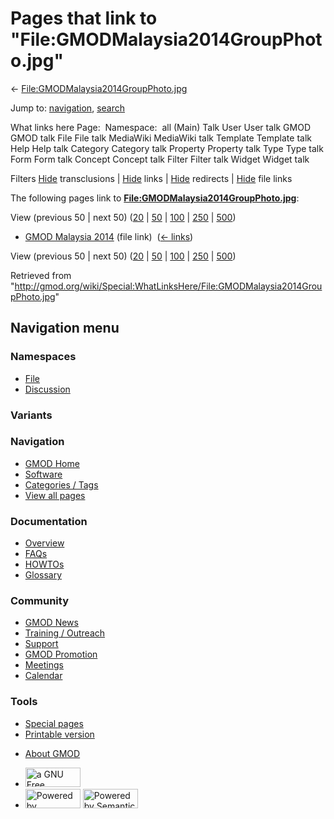 <div id="mw-page-base" class="noprint">

</div>

<div id="mw-head-base" class="noprint">

</div>

<div id="content" class="mw-body" role="main">

<span id="top"></span>

<div id="mw-js-message" style="display:none;">

</div>



# <span dir="auto">Pages that link to "File:GMODMalaysia2014GroupPhoto.jpg"</span>

<div id="bodyContent">

<div id="contentSub">

←
[File:GMODMalaysia2014GroupPhoto.jpg](/wiki/File:GMODMalaysia2014GroupPhoto.jpg "File:GMODMalaysia2014GroupPhoto.jpg")

</div>

<div id="jump-to-nav" class="mw-jump">

Jump to: [navigation](#mw-navigation), [search](#p-search)

</div>

<div id="mw-content-text">

What links here Page:  Namespace:  all (Main) Talk User User talk GMOD
GMOD talk File File talk MediaWiki MediaWiki talk Template Template talk
Help Help talk Category Category talk Property Property talk Type Type
talk Form Form talk Concept Concept talk Filter Filter talk Widget
Widget talk

Filters
[Hide](/mediawiki/index.php?title=Special:WhatLinksHere/File:GMODMalaysia2014GroupPhoto.jpg&hidetrans=1 "Special:WhatLinksHere/File:GMODMalaysia2014GroupPhoto.jpg")
transclusions \|
[Hide](/mediawiki/index.php?title=Special:WhatLinksHere/File:GMODMalaysia2014GroupPhoto.jpg&hidelinks=1 "Special:WhatLinksHere/File:GMODMalaysia2014GroupPhoto.jpg")
links \|
[Hide](/mediawiki/index.php?title=Special:WhatLinksHere/File:GMODMalaysia2014GroupPhoto.jpg&hideredirs=1 "Special:WhatLinksHere/File:GMODMalaysia2014GroupPhoto.jpg")
redirects \|
[Hide](/mediawiki/index.php?title=Special:WhatLinksHere/File:GMODMalaysia2014GroupPhoto.jpg&hideimages=1 "Special:WhatLinksHere/File:GMODMalaysia2014GroupPhoto.jpg")
file links

The following pages link to
**[File:GMODMalaysia2014GroupPhoto.jpg](/wiki/File:GMODMalaysia2014GroupPhoto.jpg "File:GMODMalaysia2014GroupPhoto.jpg")**:

View (previous 50 \| next 50)
([20](/mediawiki/index.php?title=Special:WhatLinksHere/File:GMODMalaysia2014GroupPhoto.jpg&limit=20 "Special:WhatLinksHere/File:GMODMalaysia2014GroupPhoto.jpg")
\|
[50](/mediawiki/index.php?title=Special:WhatLinksHere/File:GMODMalaysia2014GroupPhoto.jpg&limit=50 "Special:WhatLinksHere/File:GMODMalaysia2014GroupPhoto.jpg")
\|
[100](/mediawiki/index.php?title=Special:WhatLinksHere/File:GMODMalaysia2014GroupPhoto.jpg&limit=100 "Special:WhatLinksHere/File:GMODMalaysia2014GroupPhoto.jpg")
\|
[250](/mediawiki/index.php?title=Special:WhatLinksHere/File:GMODMalaysia2014GroupPhoto.jpg&limit=250 "Special:WhatLinksHere/File:GMODMalaysia2014GroupPhoto.jpg")
\|
[500](/mediawiki/index.php?title=Special:WhatLinksHere/File:GMODMalaysia2014GroupPhoto.jpg&limit=500 "Special:WhatLinksHere/File:GMODMalaysia2014GroupPhoto.jpg"))

- [GMOD Malaysia 2014](/wiki/GMOD_Malaysia_2014 "GMOD Malaysia 2014")
  (file link) ‎ <span class="mw-whatlinkshere-tools">([←
  links](/mediawiki/index.php?title=Special:WhatLinksHere&target=GMOD+Malaysia+2014 "Special:WhatLinksHere"))</span>

View (previous 50 \| next 50)
([20](/mediawiki/index.php?title=Special:WhatLinksHere/File:GMODMalaysia2014GroupPhoto.jpg&limit=20 "Special:WhatLinksHere/File:GMODMalaysia2014GroupPhoto.jpg")
\|
[50](/mediawiki/index.php?title=Special:WhatLinksHere/File:GMODMalaysia2014GroupPhoto.jpg&limit=50 "Special:WhatLinksHere/File:GMODMalaysia2014GroupPhoto.jpg")
\|
[100](/mediawiki/index.php?title=Special:WhatLinksHere/File:GMODMalaysia2014GroupPhoto.jpg&limit=100 "Special:WhatLinksHere/File:GMODMalaysia2014GroupPhoto.jpg")
\|
[250](/mediawiki/index.php?title=Special:WhatLinksHere/File:GMODMalaysia2014GroupPhoto.jpg&limit=250 "Special:WhatLinksHere/File:GMODMalaysia2014GroupPhoto.jpg")
\|
[500](/mediawiki/index.php?title=Special:WhatLinksHere/File:GMODMalaysia2014GroupPhoto.jpg&limit=500 "Special:WhatLinksHere/File:GMODMalaysia2014GroupPhoto.jpg"))

</div>

<div class="printfooter">

Retrieved from
"<http://gmod.org/wiki/Special:WhatLinksHere/File:GMODMalaysia2014GroupPhoto.jpg>"

</div>

<div id="catlinks" class="catlinks catlinks-allhidden">

</div>

<div class="visualClear">

</div>

</div>

</div>

<div id="mw-navigation">

## Navigation menu

<div id="mw-head">



<div id="left-navigation">

<div id="p-namespaces" class="vectorTabs" role="navigation"
aria-labelledby="p-namespaces-label">

### Namespaces

- <span id="ca-nstab-image"><a href="/wiki/File:GMODMalaysia2014GroupPhoto.jpg" accesskey="c"
  title="View the file page [c]">File</a></span>
- <span id="ca-talk"><a
  href="/mediawiki/index.php?title=File_talk:GMODMalaysia2014GroupPhoto.jpg&amp;action=edit&amp;redlink=1"
  accesskey="t"
  title="Discussion about the content page [t]">Discussion</a></span>

</div>

<div id="p-variants" class="vectorMenu emptyPortlet" role="navigation"
aria-labelledby="p-variants-label">

### 

### Variants[](#)

<div class="menu">

</div>

</div>

</div>

<div id="right-navigation">





</div>



</div>

</div>

</div>

<div id="mw-panel">

<div id="p-logo" role="banner">

<a href="/wiki/Main_Page"
style="background-image: url(http://gmod.org/images/GMOD-cogs.png);"
title="Visit the main page"></a>

</div>

<div id="p-Navigation" class="portal" role="navigation"
aria-labelledby="p-Navigation-label">

### Navigation

<div class="body">

- <span id="n-GMOD-Home">[GMOD Home](/wiki/Main_Page)</span>
- <span id="n-Software">[Software](/wiki/GMOD_Components)</span>
- <span id="n-Categories-.2F-Tags">[Categories /
  Tags](/wiki/Categories)</span>
- <span id="n-View-all-pages">[View all
  pages](/wiki/Special:AllPages)</span>

</div>

</div>

<div id="p-Documentation" class="portal" role="navigation"
aria-labelledby="p-Documentation-label">

### Documentation

<div class="body">

- <span id="n-Overview">[Overview](/wiki/Overview)</span>
- <span id="n-FAQs">[FAQs](/wiki/Category:FAQ)</span>
- <span id="n-HOWTOs">[HOWTOs](/wiki/Category:HOWTO)</span>
- <span id="n-Glossary">[Glossary](/wiki/Glossary)</span>

</div>

</div>

<div id="p-Community" class="portal" role="navigation"
aria-labelledby="p-Community-label">

### Community

<div class="body">

- <span id="n-GMOD-News">[GMOD News](/wiki/GMOD_News)</span>
- <span id="n-Training-.2F-Outreach">[Training /
  Outreach](/wiki/Training_and_Outreach)</span>
- <span id="n-Support">[Support](/wiki/Support)</span>
- <span id="n-GMOD-Promotion">[GMOD
  Promotion](/wiki/GMOD_Promotion)</span>
- <span id="n-Meetings">[Meetings](/wiki/Meetings)</span>
- <span id="n-Calendar">[Calendar](/wiki/Calendar)</span>

</div>

</div>

<div id="p-tb" class="portal" role="navigation"
aria-labelledby="p-tb-label">

### Tools

<div class="body">

- <span id="t-specialpages"><a href="/wiki/Special:SpecialPages" accesskey="q"
  title="A list of all special pages [q]">Special pages</a></span>
- <span id="t-print"><a
  href="/mediawiki/index.php?title=Special:WhatLinksHere/File:GMODMalaysia2014GroupPhoto.jpg&amp;printable=yes"
  rel="alternate" accesskey="p"
  title="Printable version of this page [p]">Printable version</a></span>

</div>

</div>

</div>

</div>

<div id="footer" role="contentinfo">

- <span id="footer-places-about">[About
  GMOD](/wiki/GMOD:About "GMOD:About")</span>

<!-- -->

- <span id="footer-copyrightico">[<img src="http://www.gnu.org/graphics/gfdl-logo-small.png" width="88"
  height="31" alt="a GNU Free Documentation License" />](http://www.gnu.org/licenses/fdl-1.3.html)</span>
- <span id="footer-poweredbyico">[<img src="/mediawiki/skins/common/images/poweredby_mediawiki_88x31.png"
  width="88" height="31" alt="Powered by MediaWiki" />](//www.mediawiki.org/)
  [<img
  src="/mediawiki/extensions/SemanticMediaWiki/includes/../resources/images/smw_button.png"
  width="88" height="31" alt="Powered by Semantic MediaWiki" />](https://www.semantic-mediawiki.org/wiki/Semantic_MediaWiki)</span>

<div style="clear:both">

</div>

</div>
